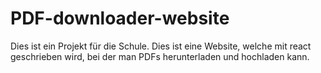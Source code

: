 # PDF-downloader-website
Dies ist ein Projekt für die Schule. Dies ist eine Website, welche mit react geschrieben wird, bei der man PDFs herunterladen und hochladen kann. 
